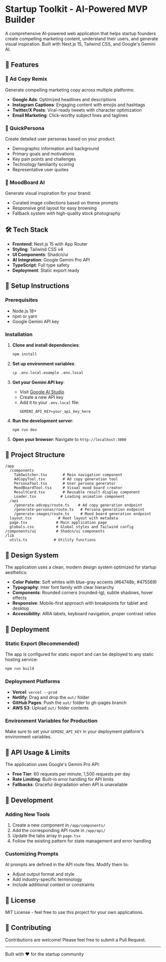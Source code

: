# Startup Toolkit - AI-Powered MVP Builder

A comprehensive AI-powered web application that helps startup founders create compelling marketing content, understand their users, and generate visual inspiration. Built with Next.js 15, Tailwind CSS, and Google's Gemini AI.

## 🚀 Features

### 📝 Ad Copy Remix
Generate compelling marketing copy across multiple platforms:
- **Google Ads**: Optimized headlines and descriptions
- **Instagram Captions**: Engaging content with emojis and hashtags  
- **Twitter/X Posts**: Viral-ready tweets with character optimization
- **Email Marketing**: Click-worthy subject lines and taglines

### 👤 QuickPersona
Create detailed user personas based on your product:
- Demographic information and background
- Primary goals and motivations
- Key pain points and challenges
- Technology familiarity scoring
- Representative user quotes

### 🎨 MoodBoard AI
Generate visual inspiration for your brand:
- Curated image collections based on theme prompts
- Responsive grid layout for easy browsing
- Fallback system with high-quality stock photography

## 🛠️ Tech Stack

- **Frontend**: Next.js 15 with App Router
- **Styling**: Tailwind CSS v4
- **UI Components**: Shadcn/ui
- **AI Integration**: Google Gemini Pro API
- **TypeScript**: Full type safety
- **Deployment**: Static export ready

## 🔧 Setup Instructions

### Prerequisites
- Node.js 18+ 
- npm or yarn
- Google Gemini API key

### Installation

1. **Clone and install dependencies**:
   ```bash
   npm install
   ```

2. **Set up environment variables**:
   ```bash
   cp .env.local.example .env.local
   ```
   
3. **Get your Gemini API key**:
   - Visit [Google AI Studio](https://makersuite.google.com/app/apikey)
   - Create a new API key
   - Add it to your `.env.local` file:
     ```
     GEMINI_API_KEY=your_api_key_here
     ```

4. **Run the development server**:
   ```bash
   npm run dev
   ```

5. **Open your browser**:
   Navigate to `http://localhost:3000`

## 📁 Project Structure

```
/app
  /components
    TabSwitcher.tsx       # Main navigation component
    AdCopyTool.tsx        # Ad copy generation tool
    PersonaTool.tsx       # User persona generator
    MoodBoardTool.tsx     # Visual mood board creator
    ResultCard.tsx        # Reusable result display component
    Loader.tsx           # Loading animation component
  /api
    /generate-adcopy/route.ts    # Ad copy generation endpoint
    /generate-personas/route.ts   # Persona generation endpoint
    /generate-images/route.ts     # Mood board generation endpoint
  layout.tsx            # Root layout with metadata
  page.tsx             # Main application page
  globals.css          # Global styles and Tailwind config
/components/ui         # Shadcn/ui components
/lib
  utils.ts            # Utility functions
```

## 🎨 Design System

The application uses a clean, modern design system optimized for startup aesthetics:

- **Color Palette**: Soft whites with blue-gray accents (#64748b, #475569)
- **Typography**: Inter font family with clear hierarchy
- **Components**: Rounded corners (rounded-lg), subtle shadows, hover effects
- **Responsive**: Mobile-first approach with breakpoints for tablet and desktop
- **Accessibility**: ARIA labels, keyboard navigation, proper contrast ratios

## 🚀 Deployment

### Static Export (Recommended)
The app is configured for static export and can be deployed to any static hosting service:

```bash
npm run build
```

### Deployment Platforms
- **Vercel**: `vercel --prod`
- **Netlify**: Drag and drop the `out/` folder
- **GitHub Pages**: Push the `out/` folder to gh-pages branch
- **AWS S3**: Upload `out/` folder contents

### Environment Variables for Production
Make sure to set your `GEMINI_API_KEY` in your deployment platform's environment variables.

## 🔐 API Usage & Limits

The application uses Google's Gemini Pro API:
- **Free Tier**: 60 requests per minute, 1,500 requests per day
- **Rate Limiting**: Built-in error handling for API limits
- **Fallbacks**: Graceful degradation when API is unavailable

## 🧪 Development

### Adding New Tools
1. Create a new component in `/app/components/`
2. Add the corresponding API route in `/app/api/`
3. Update the tabs array in `page.tsx`
4. Follow the existing pattern for state management and error handling

### Customizing Prompts
AI prompts are defined in the API route files. Modify them to:
- Adjust output format and style
- Add industry-specific terminology
- Include additional context or constraints

## 📝 License

MIT License - feel free to use this project for your own applications.

## 🤝 Contributing

Contributions are welcome! Please feel free to submit a Pull Request.

---

Built with ❤️ for the startup community
